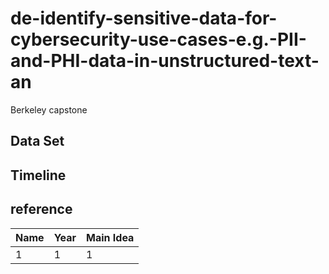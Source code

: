 # de-identify-sensitive-data-for-cybersecurity-use-cases-e.g.-PII-and-PHI-data-in-unstructured-text-an
Berkeley capstone


## Data Set 

## Timeline

## reference

|Name|Year|Main Idea|
|:---|:---|:---|
| 1|1 |1 |